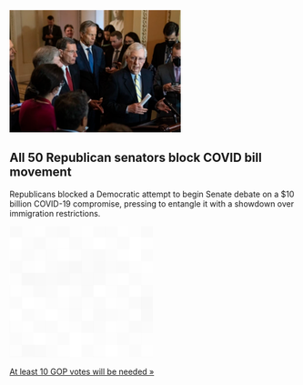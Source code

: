 
![All 50 Republican senators block COVID bill movement](./20220406175843.png)
## All 50 Republican senators block COVID bill movement

Republicans blocked a Democratic attempt to begin Senate debate on a $10 billion COVID-19 compromise, pressing to entangle it with a showdown over immigration restrictions.

![pic](../square_bg.png)

[At least 10 GOP votes will be needed »](https://www.yahoo.com/news/gop-blocks-senate-covid-bill-041704072.html)
